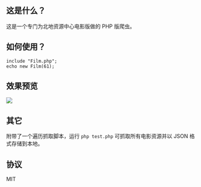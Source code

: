 ## 这是什么？

这是一个专门为北地资源中心电影版做的 PHP 版爬虫。

## 如何使用？

	include "Film.php";
	echo new Film(61);

## 效果预览

![](http://git.eming.li/lizheming/beidi-spider/raw/master/preview.png)

## 其它

附带了一个遍历抓取脚本，运行 `php test.php` 可抓取所有电影资源并以 JSON 格式存储到本地。

## 协议

MIT
